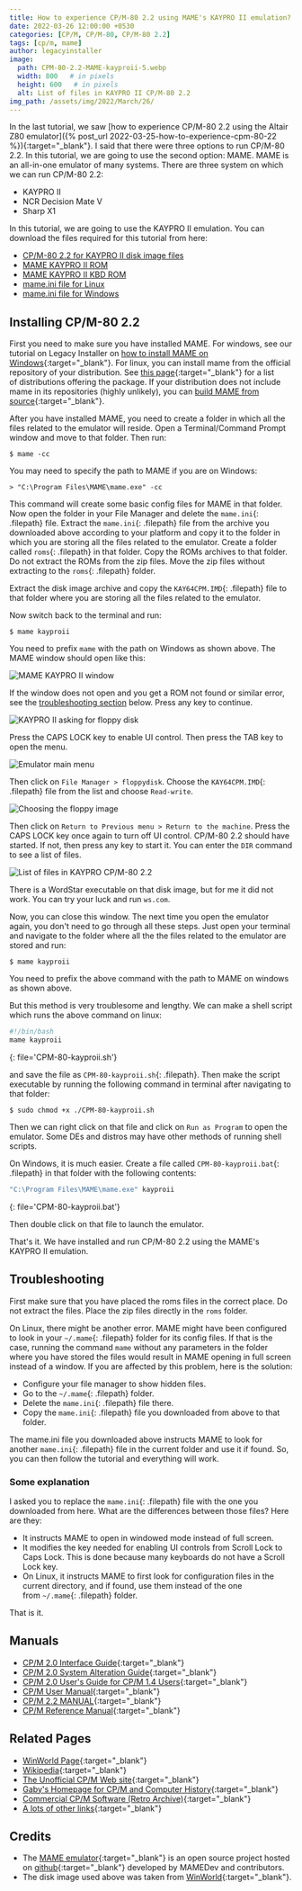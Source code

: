 ```yaml
---
title: How to experience CP/M-80 2.2 using MAME's KAYPRO II emulation?
date: 2022-03-26 12:00:00 +0530
categories: [CP/M, CP/M-80, CP/M-80 2.2]
tags: [cp/m, mame]
author: legacyinstaller
image:
  path: CPM-80-2.2-MAME-kayproii-5.webp
  width: 800   # in pixels
  height: 600   # in pixels
  alt: List of files in KAYPRO II CP/M-80 2.2
img_path: /assets/img/2022/March/26/
---
```


In the last tutorial, we saw [how to experience CP/M-80 2.2 using the Altair Z80 emulator]({% post_url 2022-03-25-how-to-experience-cpm-80-22 %}){:target="_blank"}. I said that there were three options to run CP/M-80 2.2. In this tutorial, we are going to use the second option: MAME. MAME is an all-in-one emulator of many systems. There are three system on which we can run CP/M-80 2.2:

- KAYPRO II
- NCR Decision Mate V
- Sharp X1

In this tutorial, we are going to use the KAYPRO II emulation. You can download the files required for this tutorial from here:

- [CP/M-80 2.2 for KAYPRO II disk image files](https://archive.org/download/kaypro-ii-64k-cpm-vers-2.2/KAYPRO%20II%2064k%20CPM%20vers%202.2.7z)
- [MAME KAYPRO II ROM](https://archive.org/download/mame-merged/mame-merged/kayproii.zip)
- [MAME KAYPRO II KBD ROM](https://archive.org/download/mame-merged/mame-merged/kaypro10kbd.zip)
- [mame.ini file for Linux](/assets/Downloads/MAME/mame.ini.linux.tar.xz)
- [mame.ini file for Windows](/assets/Downloads/MAME/mame.ini.windows.zip)

## Installing CP/M-80 2.2

First you need to make sure you have installed MAME. For windows, see our tutorial on Legacy Installer on [how to install MAME on Windows](https://legacyinstaller.pcriot.com/vm-software/mame){:target="_blank"}. For linux, you can install mame from the official repository of your distribution. See [this page](https://pkgs.org/download/mame){:target="_blank"} for a list of distributions offering the package. If your distribution does not include mame in its repositories (highly unlikely), you can [build MAME from source](https://docs.mamedev.org/initialsetup/compilingmame.html){:target="_blank"}.

After you have installed MAME, you need to create a folder in which all the files related to the emulator will reside. Open a Terminal/Command Prompt window and move to that folder. Then run:

```terminal
$ mame -cc
```

You may need to specify the path to MAME if you are on Windows:

```console
> "C:\Program Files\MAME\mame.exe" -cc
```

This command will create some basic config files for MAME in that folder. Now open the folder in your File Manager and delete the `mame.ini`{: .filepath} file. Extract the `mame.ini`{: .filepath} file from the archive you downloaded above according to your platform and copy it to the folder in which you are storing all the files related to the emulator. Create a folder called `roms`{: .filepath} in that folder. Copy the ROMs archives to that folder. Do not extract the ROMs from the zip files. Move the zip files without extracting to the `roms`{: .filepath} folder.

Extract the disk image archive and copy the `KAY64CPM.IMD`{: .filepath} file to that folder where you are storing all the files related to the emulator.

Now switch back to the terminal and run:

```terminal
$ mame kayproii
```

You need to prefix `mame` with the path on Windows as shown above. The MAME window should open like this:

![MAME KAYPRO II window](CPM-80-2.2-MAME-kayproii-1.webp)

If the window does not open and you get a ROM not found or similar error, see the [troubleshooting section](#troubleshooting) below. Press any key to continue.

![KAYPRO II asking for floppy disk](CPM-80-2.2-MAME-kayproii-2.webp)

Press the CAPS LOCK key to enable UI control. Then press the TAB key to open the menu.

![Emulator main menu](CPM-80-2.2-MAME-kayproii-3.webp)

Then click on `File Manager > floppydisk`. Choose the `KAY64CPM.IMD`{: .filepath} file from the list and choose `Read-write`.

![Choosing the floppy image](CPM-80-2.2-MAME-kayproii-4.webp)

Then click on `Return to Previous menu > Return to the machine`. Press the CAPS LOCK key once again to turn off UI control. CP/M-80 2.2 should have started. If not, then press any key to start it. You can enter the `DIR` command to see a list of files.

![List of files in KAYPRO CP/M-80 2.2](CPM-80-2.2-MAME-kayproii-5.webp)

There is a WordStar executable on that disk image, but for me it did not work. You can try your luck and run `ws.com`.

Now, you can close this window. The next time you open the emulator again, you don't need to go through all these steps. Just open your terminal and navigate to the folder where all the the files related to the emulator are stored and run:

```terminal
$ mame kayproii
```

You need to prefix the above command with the path to MAME on windows as shown above.

But this method is very troublesome and lengthy. We can make a shell script which runs the above command on linux:

```bash
#!/bin/bash
mame kayproii
```
{: file='CPM-80-kayproii.sh'}

and save the file as `CPM-80-kayproii.sh`{: .filepath}. Then make the script executable by running the following command in terminal after navigating to that folder:

```terminal
$ sudo chmod +x ./CPM-80-kayproii.sh
```

Then we can right click on that file and click on `Run as Program` to open the emulator. Some DEs and distros may have other methods of running shell scripts.

On Windows, it is much easier. Create a file called `CPM-80-kayproii.bat`{: .filepath} in that folder with the following contents:

```bash
"C:\Program Files\MAME\mame.exe" kayproii
```
{: file='CPM-80-kayproii.bat'}

Then double click on that file to launch the emulator.

That's it. We have installed and run CP/M-80 2.2 using the MAME's KAYPRO II emulation.

## Troubleshooting

First make sure that you have placed the roms files in the correct place. Do not extract the files. Place the zip files directly in the `roms` folder.

On Linux, there might be another error. MAME might have been configured to look in your `~/.mame`{: .filepath} folder for its config files. If that is the case, running the command `mame` without any parameters in the folder where you have stored the files would result in MAME opening in full screen instead of a window. If you are affected by this problem, here is the solution:

- Configure your file manager to show hidden files.
- Go to the `~/.mame`{: .filepath} folder.
- Delete the `mame.ini`{: .filepath} file there.
- Copy the `mame.ini`{: .filepath} file you downloaded from above to that folder.

The mame.ini file you downloaded above instructs MAME to look for another `mame.ini`{: .filepath} file in the current folder and use it if found. So, you can then follow the tutorial and everything will work.

### Some explanation

I asked you to replace the `mame.ini`{: .filepath} file with the one you downloaded from here. What are the differences between those files? Here are they:

- It instructs MAME to open in windowed mode instead of full screen.
- It modifies the key needed for enabling UI controls from Scroll Lock to Caps Lock. This is done because many keyboards do not have a Scroll Lock key.
- On Linux, it instructs MAME to first look for configuration files in the current directory, and if found, use them instead of the one from `~/.mame`{: .filepath} folder.

That is it.

## Manuals

- [CP/M 2.0 Interface Guide](https://web.archive.org/web/20220221170434/http://www.cpm.z80.de/randyfiles/DRI/CPM_2_0_Interface_Guide.pdf){:target="_blank"}
- [CP/M 2.0 System Alteration Guide](https://web.archive.org/web/20220221170433/http://www.cpm.z80.de/randyfiles/DRI/CPM_2_0_System_Alteration_Guide.pdf){:target="_blank"}
- [CP/M 2.0 User's Guide for CP/M 1.4 Users](https://web.archive.org/web/20220324101601/http://www.cpm.z80.de/randyfiles/DRI/CPM_2_0_UG_for_CPM_1_4_Users.pdf){:target="_blank"}
- [CP/M User Manual](https://web.archive.org/web/20200215062937/http://www.cpm.z80.de/manuals/CPMUserMan.pdf){:target="_blank"}
- [CP/M 2.2 MANUAL](https://web.archive.org/web/20220121011443/http://www.cpm.z80.de/manuals/cpm22-m.pdf){:target="_blank"}
- [CP/M Reference Manual](https://web.archive.org/web/20220324101643/http://www.cpm.z80.de/manuals/SC-CPM.pdf){:target="_blank"}

## Related Pages

- [WinWorld Page](https://winworldpc.com/product/cp-m-80/22){:target="_blank"}
- [Wikipedia](https://en.wikipedia.org/wiki/CP/M){:target="_blank"}
- [The Unofficial CP/M Web site](http://www.cpm.z80.de/){:target="_blank"}
- [Gaby's Homepage for CP/M and Computer History](http://z80.de/ehome.htm){:target="_blank"}
- [Commercial CP/M Software (Retro Archive)](http://www.retroarchive.org/cpm){:target="_blank"}
- [A lots of other links](http://z80.de/ecpmlink.htm){:target="_blank"}

## Credits

- The [MAME emulator](https://mamedev.org/){:target="_blank"} is an open source project hosted on [github](https://github.com/mamedev/mame){:target="_blank"} developed by MAMEDev and contributors.
- The disk image used above was taken from [WinWorld](https://winworldpc.com/){:target="_blank"}.
